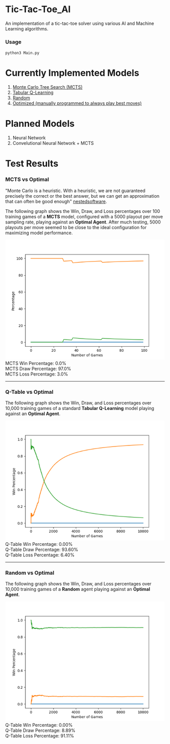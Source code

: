 # Tic-Tac-Toe_AI  
An implementation of a tic-tac-toe solver using various AI and Machine Learning algorithms.  
  
### Usage  
```  
python3 Main.py  
```  
  
# Currently Implemented Models  
1. [Monte Carlo Tree Search (MCTS)](#mcts-vs-optimal)  
2. [Tabular Q-Learning](#q-table-vs-optimal)
3. [Random](#random-vs-optimal)  
4. [Optimized (manually programmed to always play best moves)](https://xkcd.com/832/) 
  
# Planned Models   
1. Neural Network  
2. Convelutional Neural Network + MCTS  
  
  
# Test Results  
  
### MCTS vs Optimal
  
"Monte Carlo is a heuristic. With a heuristic, we are not guaranteed precisely the correct or the best answer, but we can get an approximation that can often be good enough" [nestedsoftware](https://nestedsoftware.com/2019/08/07/tic-tac-toe-with-mcts-2h5k.152104.html).  
  
The following graph shows the Win, Draw, and Loss percentages over 100 training games of a **MCTS** model, configured with a 5000 playout per move sampling rate, playing against an **Optimal Agent**. After much testing, 5000 playouts per move seemed to be close to the ideal configuration for maximizing model performance.  
  
![cumulative_accuracy](MCTS_vs_Optimal-Cumulative_Accuracy.png)    
MCTS Win Percentage: 0.0%      
MCTS Draw Percentage: 97.0%      
MCTS Loss Percentage: 3.0% 
***  
### Q-Table vs Optimal  
  
The following graph shows the Win, Draw, and Loss percentages over 10,000 training games of a standard **Tabular Q-Learning** model playing against an **Optimal Agent**.  
  
![cumulative_accuracy](Q-Table_vs_Optimal-Cumulative_Accuracy.png)    
Q-Table Win Percentage: 0.00%      
Q-Table Draw Percentage: 93.60%      
Q-Table Loss Percentage: 6.40% 
***  
### Random vs Optimal  
  
The following graph shows the Win, Draw, and Loss percentages over 10,000 training games of a **Random** agent playing against an **Optimal Agent**.  
  
![cumulative_accuracy](Random_vs_Optimal-Cumulative_Accuracy.png)    
Q-Table Win Percentage: 0.00%      
Q-Table Draw Percentage: 8.89%      
Q-Table Loss Percentage: 91.11%
